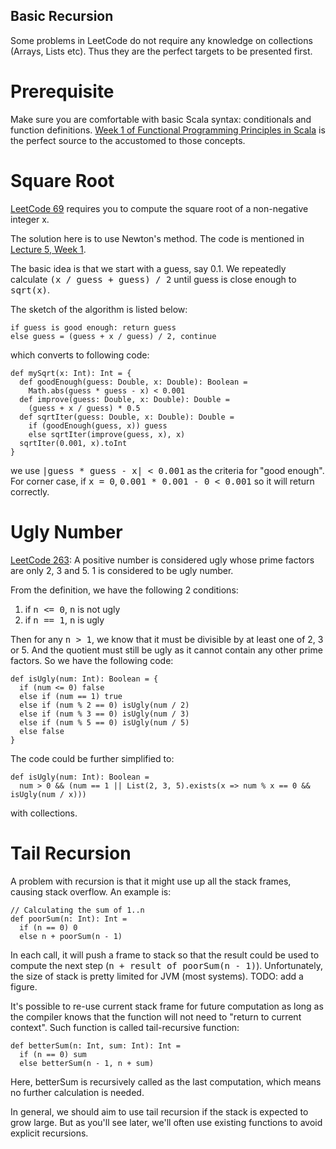 Basic Recursion
---

Some problems in LeetCode do not require any knowledge on 
collections (Arrays, Lists etc). Thus they are the perfect
targets to be presented first.

# Prerequisite
Make sure you are comfortable with basic Scala syntax:
conditionals and function definitions. 
[Week 1 of Functional Programming Principles in Scala](https://www.coursera.org/learn/progfun1/home/week/1)
is the perfect source to the accustomed to those concepts.

# Square Root
[LeetCode 69](https://leetcode.com/problems/sqrtx/description/) requires you to
compute the square root of a non-negative integer x.

The solution here is to use Newton's method. The code is mentioned in
[Lecture 5, Week 1](https://www.coursera.org/learn/progfun1/lecture/FQDE1/lecture-1-5-example-square-roots-with-newtons-method).

The basic idea is that we start with a guess, say 0.1. We repeatedly calculate
<tt>(x / guess + guess) / 2</tt> until guess is close enough to <tt>sqrt(x)</tt>.

The sketch of the algorithm is listed below:

    if guess is good enough: return guess
    else guess = (guess + x / guess) / 2, continue

which converts to following code:

    def mySqrt(x: Int): Int = {
      def goodEnough(guess: Double, x: Double): Boolean =
        Math.abs(guess * guess - x) < 0.001
      def improve(guess: Double, x: Double): Double =
        (guess + x / guess) * 0.5
      def sqrtIter(guess: Double, x: Double): Double =
        if (goodEnough(guess, x)) guess
        else sqrtIter(improve(guess, x), x)
      sqrtIter(0.001, x).toInt
    }

we use <tt> |guess * guess - x| < 0.001</tt> as the criteria for "good enough".
For corner case, if <tt>x = 0</tt>, <tt>0.001 * 0.001 - 0 < 0.001</tt> so it will
return correctly.

# Ugly Number
[LeetCode 263](https://leetcode.com/problems/ugly-number/description/): A positive number 
is considered ugly whose prime factors are only 2, 3 and 5. 1 is considered to be
ugly number.

From the definition, we have the following 2 conditions:

1. if <tt>n <= 0</tt>, <tt>n</tt> is not ugly
2. if <tt>n == 1</tt>, <tt>n</tt> is ugly

Then for any <tt>n > 1</tt>, we know that it must be divisible by at least one of
2, 3 or 5. And the quotient must still be ugly as it cannot contain any other prime
factors. So we have the following code:

    def isUgly(num: Int): Boolean = {
      if (num <= 0) false
      else if (num == 1) true
      else if (num % 2 == 0) isUgly(num / 2)
      else if (num % 3 == 0) isUgly(num / 3)
      else if (num % 5 == 0) isUgly(num / 5)
      else false
    }

The code could be further simplified to:

    def isUgly(num: Int): Boolean =
      num > 0 && (num == 1 || List(2, 3, 5).exists(x => num % x == 0 && isUgly(num / x)))

with collections.

# Tail Recursion
A problem with recursion is that it might use up all the stack frames, causing stack overflow.
An example is:

    // Calculating the sum of 1..n
    def poorSum(n: Int): Int =
      if (n == 0) 0
      else n + poorSum(n - 1)

In each call, it will push a frame to stack so that the result could be used to compute
the next step (<tt>n + result of poorSum(n - 1)</tt>). Unfortunately, the size of stack
is pretty limited for JVM (most systems). TODO: add a figure.

It's possible to re-use current stack frame for future computation as long as the compiler
knows that the function will not need to "return to current context". Such function
is called tail-recursive function:

    def betterSum(n: Int, sum: Int): Int =
      if (n == 0) sum
      else betterSum(n - 1, n + sum)

Here, betterSum is recursively called as the last computation, which means no further
calculation is needed.

In general, we should aim to use tail recursion if the stack is expected to grow large.
But as you'll see later, we'll often use existing functions to avoid explicit recursions.
